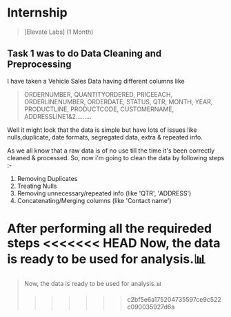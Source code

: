 # Internship 
>[Elevate Labs] (1 Month)

## Task 1 was to do Data Cleaning and Preprocessing 
I have taken a Vehicle Sales Data having different columns like 
> ORDERNUMBER, QUANTITYORDERED, PRICEEACH,	ORDERLINENUMBER,	ORDERDATE,	STATUS,	QTR, MONTH, YEAR,	PRODUCTLINE,	PRODUCTCODE,	CUSTOMERNAME,	ADDRESSLINE1&2.........

Well it might look that the data is simple but have lots of issues like nulls,duplicate, date formats, segregated data, extra & repeated info.

As we all know that a raw data is of no use till the time it's been correctly cleaned & processed.
So, now i'm going to clean the data by following steps :-
1) Removing Duplicates
2) Treating Nulls
3) Removing unnecessary/repeated info (like 'QTR', 'ADDRESS')
4) Concatenating/Merging columns (like 'Contact name') 

After performing all the requireded steps 
<<<<<<< HEAD
Now, the data is ready to be used for analysis.📊
=======
> Now, the data is ready to be used for analysis.📊
>>>>>>> c2bf5e6a175204735597ce9c522c090035927d6a
